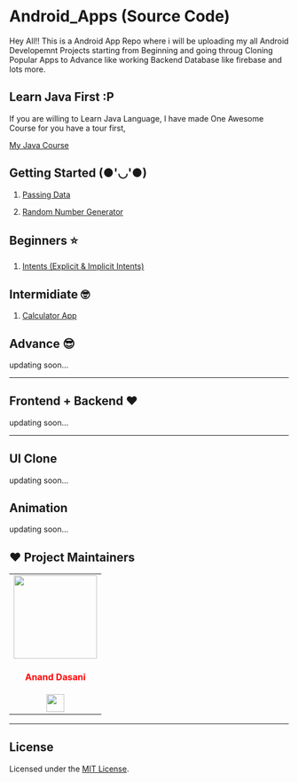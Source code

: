# Android_Apps (Source Code)

Hey All!!
This is a Android App Repo where i will be uploading my all Android Developemnt Projects starting from Beginning and going throug Cloning Popular Apps to Advance like working Backend Database like firebase and lots more.

## Learn Java First :P

If you are willing to Learn Java Language, I have made One Awesome Course for you have a tour first,

[My Java Course](https://github.com/ananddasani/Java-Practice-Course)


## Getting Started (●'◡'●)

1. [Passing Data](https://github.com/ananddasani/Android_Passing_Data)

1. [Random Number Generator](https://github.com/ananddasani/Android_Random_Number_Generator_App)


## Beginners ⭐

1. [Intents (Explicit & Implicit Intents)](https://github.com/ananddasani/Android_Intent_Practice)


## Intermidiate 🤓

1. [Calculator App](https://github.com/ananddasani/Android_Calculator_App)


## Advance 😎

updating soon...


---

## Frontend + Backend ❤️

updating soon...

---

## UI Clone 

updating soon...

## Animation

updating soon...

## ❤️ Project Maintainers
<table>
<tr>
<td align="center"><a href="https://github.com/ananddasani"><img src="https://avatars.githubusercontent.com/u/74413402?s=400&u=f0e841bfa3bad7e069702458b4f860550545b0ac&v=4" width=150px height=150px /></a></br> <h4 style="color:red;">Anand Dasani</h4>
<a href="https://www.linkedin.com/in/anand-dasani-b72954202/"><img src="https://mpng.subpng.com/20180324/vhe/kisspng-linkedin-computer-icons-logo-social-networking-ser-facebook-5ab6ebfe5f5397.2333748215219374063905.jpg" width="32px" height="32px"></a></td>

</tr>
</table>

---

## License

Licensed under the [MIT License](https://github.com/ananddasani/Flutter_Apps/blob/main/LICENSE).

